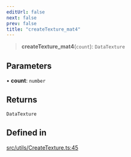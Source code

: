 ```yaml
---
editUrl: false
next: false
prev: false
title: "createTexture_mat4"
---
```


> **createTexture\_mat4**(`count`): `DataTexture`

## Parameters

• **count**: `number`

## Returns

`DataTexture`

## Defined in

[src/utils/CreateTexture.ts:45](https://github.com/agargaro/instanced-mesh/blob/ce4f7f0726405524f486e5047c492ee1975f20df/src/utils/CreateTexture.ts#L45)
